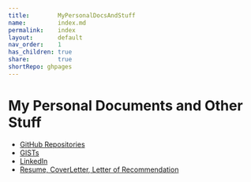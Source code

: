 ```yaml
---
title:        MyPersonalDocsAndStuff          
name:         index.md          
permalink:    index          
layout:       default          
nav_order:    1          
has_children: true          
share:        true
shortRepo: ghpages
---
```


# My Personal Documents and Other Stuff

- [GitHub Repositories](https://github.com/14paxton?tab=repositories)
- [GISTs](https://gist.github.com/14paxton)
- [LinkedIn](https://www.linkedin.com/in/paxtonbrandon/)
- [Resume, CoverLetter, Letter of Recommendation](https://github.com/14paxton/JobPrep/tree/master/ResumeAndRecommendation)  